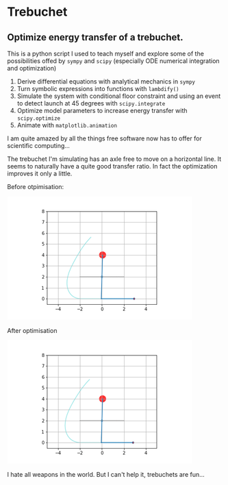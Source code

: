 # Trebuchet
## Optimize energy transfer of a trebuchet.

This is a python script I used to teach myself and explore some of the possibilities offed by `sympy` and `scipy` (especially ODE numerical integration and optimization)

1. Derive differential equations with analytical mechanics in `sympy`
2. Turn symbolic expressions into functions with `lambdify()` 
3. Simulate the system with conditional floor constraint and using an event to detect launch at 45 degrees with `scipy.integrate`
4. Optimize model parameters to increase energy transfer with `scipy.optimize`
5. Animate with `matplotlib.animation`

I am quite amazed by all the things free software now has to offer for scientific computing...

The trebuchet I'm simulating has an axle free to move on a horizontal line. It seems to naturally have a quite good transfer ratio. In fact the optimization improves it only a little.


Before otpimisation:

![](beforeOptim.gif) 

After optimisation

![](afterOptim.gif)

I hate all weapons in the world. But I can't help it, trebuchets are fun...
 

